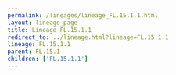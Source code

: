 ```yaml
---
permalink: /lineages/lineage_FL.15.1.1.html
layout: lineage_page
title: Lineage FL.15.1.1
redirect_to: ../lineage.html?lineage=FL.15.1.1
lineage: FL.15.1.1
parent: FL.15.1
children: ['FL.15.1.1']
---
```

